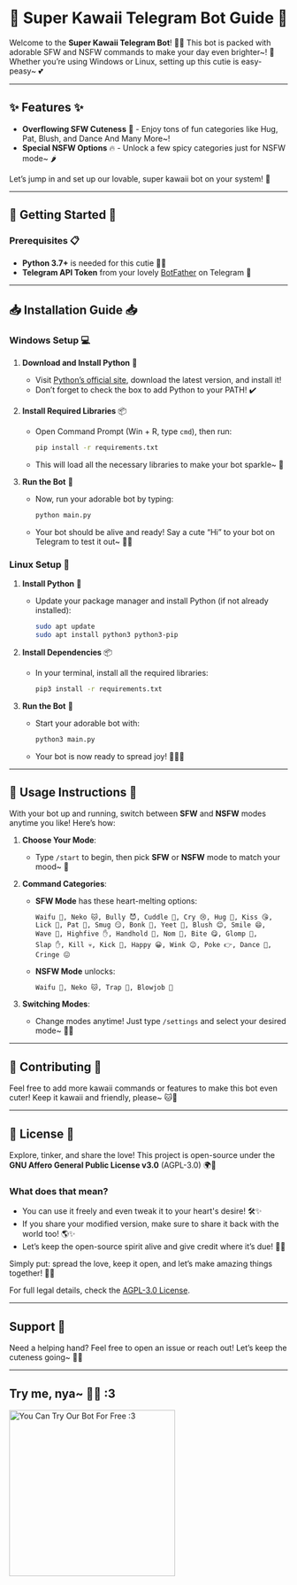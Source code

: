 # 🌸 Super Kawaii Telegram Bot Guide 🌸

Welcome to the **Super Kawaii Telegram Bot**! 🌈✨ This bot is packed with adorable SFW and NSFW commands to make your day even brighter~! 💖 Whether you’re using Windows or Linux, setting up this cutie is easy-peasy~ 💕

---

## ✨ Features ✨
- **Overflowing SFW Cuteness** 🥰 - Enjoy tons of fun categories like Hug, Pat, Blush, and Dance And Many More~!
- **Special NSFW Options** 🔥 - Unlock a few spicy categories just for NSFW mode~ 🌶️ 

Let’s jump in and set up our lovable, super kawaii bot on your system! 🥳

---

## 🚀 Getting Started 🚀

### Prerequisites 📋
- **Python 3.7+** is needed for this cutie 🐍💖
- **Telegram API Token** from your lovely [BotFather](https://t.me/botfather) on Telegram 🌸

---

## 📥 Installation Guide 📥

### Windows Setup 💻

1. **Download and Install Python** 🐍
   - Visit [Python’s official site](https://www.python.org/downloads/), download the latest version, and install it!
   - Don’t forget to check the box to add Python to your PATH! ✔️

2. **Install Required Libraries** 📦
   - Open Command Prompt (Win + R, type `cmd`), then run:
     ```bash
     pip install -r requirements.txt
     ```
   - This will load all the necessary libraries to make your bot sparkle~ 💖

3. **Run the Bot** 🏃
   - Now, run your adorable bot by typing:
     ```bash
     python main.py
     ```
   - Your bot should be alive and ready! Say a cute “Hi” to your bot on Telegram to test it out~ 🎉💬

### Linux Setup 🐧

1. **Install Python** 🐍
   - Update your package manager and install Python (if not already installed):
     ```bash
     sudo apt update
     sudo apt install python3 python3-pip
     ```

2. **Install Dependencies** 📦
   - In your terminal, install all the required libraries:
     ```bash
     pip3 install -r requirements.txt
     ```

3. **Run the Bot** 🚀
   - Start your adorable bot with:
     ```bash
     python3 main.py
     ```
   - Your bot is now ready to spread joy! 🎈✨💞

---

## 💖 Usage Instructions 💖

With your bot up and running, switch between **SFW** and **NSFW** modes anytime you like! Here’s how:

1. **Choose Your Mode**:
   - Type `/start` to begin, then pick **SFW** or **NSFW** mode to match your mood~ 🌸

2. **Command Categories**:
   - **SFW Mode** has these heart-melting options:
     ```
     Waifu 🐾, Neko 🐱, Bully 😈, Cuddle 🤗, Cry 😢, Hug 🤗, Kiss 😘, 
     Lick 👅, Pat 👋, Smug 😏, Bonk 🔨, Yeet 💨, Blush 😊, Smile 😄, 
     Wave 👋, Highfive ✋, Handhold 🤝, Nom 🍬, Bite 😋, Glomp 🤗, 
     Slap ✋, Kill 💀, Kick 🦵, Happy 😀, Wink 😉, Poke 👉, Dance 💃, 
     Cringe 😖
     ```
   - **NSFW Mode** unlocks:
     ```
     Waifu 💖, Neko 🐱, Trap 🎀, Blowjob 💋
     ```

3. **Switching Modes**:
   - Change modes anytime! Just type `/settings` and select your desired mode~ 🌸✨

---

## 💌 Contributing 💌
Feel free to add more kawaii commands or features to make this bot even cuter! Keep it kawaii and friendly, please~ 🐱💖

---

## 🌸 License 🌸

Explore, tinker, and share the love! This project is open-source under the **GNU Affero General Public License v3.0** (AGPL-3.0) 🌍💖

### What does that mean?
- You can use it freely and even tweak it to your heart's desire! 🛠️✨
- If you share your modified version, make sure to share it back with the world too! 🌎✨
- Let’s keep the open-source spirit alive and give credit where it’s due! 🥰🌈

Simply put: spread the love, keep it open, and let’s make amazing things together! 🚀💫

For full legal details, check the [AGPL-3.0 License](https://www.gnu.org/licenses/agpl-3.0.en.html). 

---


## Support 🌸
Need a helping hand? Feel free to open an issue or reach out! Let’s keep the cuteness going~ 🥳💕

---
## Try me, nya~ 🌸✨ :3

<img src="https://i.ibb.co/s5FpXZv/Sy5Fq.png" alt="You Can Try Our Bot For Free :3" width="300"/>

